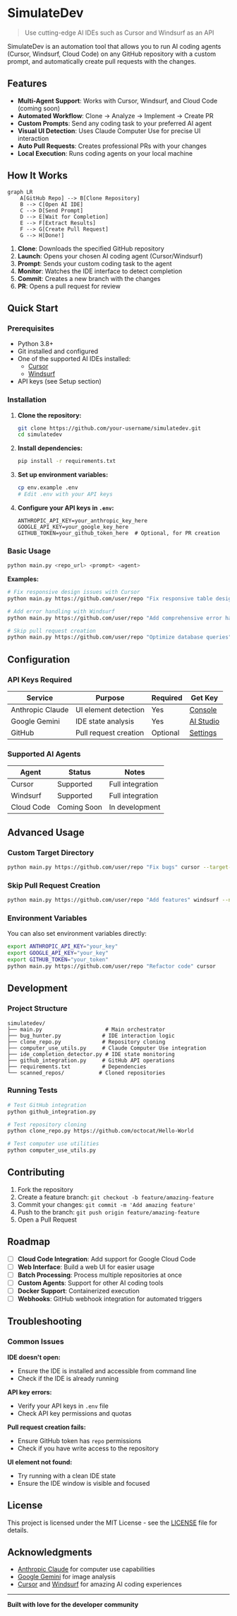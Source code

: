 # SimulateDev

> Use cutting-edge AI IDEs such as Cursor and Windsurf as an API

SimulateDev is an automation tool that allows you to run AI coding agents (Cursor, Windsurf, Cloud Code) on any GitHub repository with a custom prompt, and automatically create pull requests with the changes.

## Features

- **Multi-Agent Support**: Works with Cursor, Windsurf, and Cloud Code (coming soon)
- **Automated Workflow**: Clone → Analyze → Implement → Create PR
- **Custom Prompts**: Send any coding task to your preferred AI agent
- **Visual UI Detection**: Uses Claude Computer Use for precise UI interaction
- **Auto Pull Requests**: Creates professional PRs with your changes
- **Local Execution**: Runs coding agents on your local machine

## How It Works

```mermaid
graph LR
    A[GitHub Repo] --> B[Clone Repository]
    B --> C[Open AI IDE]
    C --> D[Send Prompt]
    D --> E[Wait for Completion]
    E --> F[Extract Results]
    F --> G[Create Pull Request]
    G --> H[Done!]
```

1. **Clone**: Downloads the specified GitHub repository
2. **Launch**: Opens your chosen AI coding agent (Cursor/Windsurf)
3. **Prompt**: Sends your custom coding task to the agent
4. **Monitor**: Watches the IDE interface to detect completion
5. **Commit**: Creates a new branch with the changes
6. **PR**: Opens a pull request for review

## Quick Start

### Prerequisites

- Python 3.8+
- Git installed and configured
- One of the supported AI IDEs installed:
  - [Cursor](https://cursor.com/)
  - [Windsurf](https://windsurf.ai/)
- API keys (see Setup section)

### Installation

1. **Clone the repository:**
   ```bash
   git clone https://github.com/your-username/simulatedev.git
   cd simulatedev
   ```

2. **Install dependencies:**
   ```bash
   pip install -r requirements.txt
   ```

3. **Set up environment variables:**
   ```bash
   cp env.example .env
   # Edit .env with your API keys
   ```

4. **Configure your API keys in `.env`:**
   ```env
   ANTHROPIC_API_KEY=your_anthropic_key_here
   GOOGLE_API_KEY=your_google_key_here
   GITHUB_TOKEN=your_github_token_here  # Optional, for PR creation
   ```

### Basic Usage

```bash
python main.py <repo_url> <prompt> <agent>
```

**Examples:**

```bash
# Fix responsive design issues with Cursor
python main.py https://github.com/user/repo "Fix responsive table design for mobile devices" cursor

# Add error handling with Windsurf
python main.py https://github.com/user/repo "Add comprehensive error handling to API endpoints" windsurf

# Skip pull request creation
python main.py https://github.com/user/repo "Optimize database queries" cursor --no-pr
```

## Configuration

### API Keys Required

| Service | Purpose | Required | Get Key |
|---------|---------|----------|---------|
| Anthropic Claude | UI element detection | Yes | [Console](https://console.anthropic.com/) |  
| Google Gemini | IDE state analysis | Yes | [AI Studio](https://ai.google.dev/) |
| GitHub | Pull request creation | Optional | [Settings](https://github.com/settings/tokens) |

### Supported AI Agents

| Agent | Status | Notes |
|-------|--------|-------|
| Cursor | Supported | Full integration |
| Windsurf | Supported | Full integration |  
| Cloud Code | Coming Soon | In development |

## Advanced Usage

### Custom Target Directory

```bash
python main.py https://github.com/user/repo "Fix bugs" cursor --target-dir ~/my-projects/repo
```

### Skip Pull Request Creation

```bash
python main.py https://github.com/user/repo "Add features" windsurf --no-pr
```

### Environment Variables

You can also set environment variables directly:

```bash
export ANTHROPIC_API_KEY="your_key"
export GOOGLE_API_KEY="your_key" 
export GITHUB_TOKEN="your_token"
python main.py https://github.com/user/repo "Refactor code" cursor
```

## Development

### Project Structure

```
simulatedev/
├── main.py                    # Main orchestrator
├── bug_hunter.py             # IDE interaction logic
├── clone_repo.py             # Repository cloning
├── computer_use_utils.py     # Claude Computer Use integration
├── ide_completion_detector.py # IDE state monitoring
├── github_integration.py     # GitHub API operations
├── requirements.txt          # Dependencies
└── scanned_repos/           # Cloned repositories
```

### Running Tests

```bash
# Test GitHub integration
python github_integration.py

# Test repository cloning
python clone_repo.py https://github.com/octocat/Hello-World

# Test computer use utilities
python computer_use_utils.py
```

## Contributing

1. Fork the repository
2. Create a feature branch: `git checkout -b feature/amazing-feature`
3. Commit your changes: `git commit -m 'Add amazing feature'`
4. Push to the branch: `git push origin feature/amazing-feature`
5. Open a Pull Request

## Roadmap

- [ ] **Cloud Code Integration**: Add support for Google Cloud Code
- [ ] **Web Interface**: Build a web UI for easier usage
- [ ] **Batch Processing**: Process multiple repositories at once
- [ ] **Custom Agents**: Support for other AI coding tools
- [ ] **Docker Support**: Containerized execution
- [ ] **Webhooks**: GitHub webhook integration for automated triggers

## Troubleshooting

### Common Issues

**IDE doesn't open:**
- Ensure the IDE is installed and accessible from command line
- Check if the IDE is already running

**API key errors:**
- Verify your API keys in `.env` file
- Check API key permissions and quotas

**Pull request creation fails:**
- Ensure GitHub token has `repo` permissions
- Check if you have write access to the repository

**UI element not found:**
- Try running with a clean IDE state
- Ensure the IDE window is visible and focused

## License

This project is licensed under the MIT License - see the [LICENSE](LICENSE) file for details.

## Acknowledgments

- [Anthropic Claude](https://anthropic.com/) for computer use capabilities
- [Google Gemini](https://ai.google.dev/) for image analysis
- [Cursor](https://cursor.com/) and [Windsurf](https://windsurf.ai/) for amazing AI coding experiences

---

**Built with love for the developer community**
